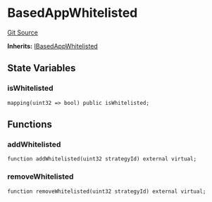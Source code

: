 # BasedAppWhitelisted
[Git Source](https://github.com/ssvlabs/based-applications/blob/3ee95af731e4fce61ac2b03f418aa4e9fb5f64bd/src/middleware/modules/BasedAppWhitelisted.sol)

**Inherits:**
[IBasedAppWhitelisted](/src/middleware/interfaces/IBasedAppWhitelisted.sol/interface.IBasedAppWhitelisted.md)


## State Variables
### isWhitelisted

```solidity
mapping(uint32 => bool) public isWhitelisted;
```


## Functions
### addWhitelisted


```solidity
function addWhitelisted(uint32 strategyId) external virtual;
```

### removeWhitelisted


```solidity
function removeWhitelisted(uint32 strategyId) external virtual;
```

